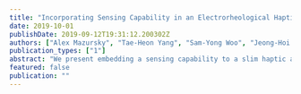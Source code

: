 ```yaml
---
title: "Incorporating Sensing Capability in an Electrorheological Haptic Module"
date: 2019-10-01
publishDate: 2019-09-12T19:31:12.200302Z
authors: ["Alex Mazursky", "Tae-Heon Yang", "Sam-Yong Woo", "Jeong-Hoi Koo"]
publication_types: ["1"]
abstract: "We present embedding a sensing capability to a slim haptic actuator based on electrorheological (ER) fluids, designed for conveying vivid kinesthetic and tactile sensations at small scale. Haptic feedback is produced through electrorheological fluid’s controllable resistive force and varies with the actuator’s deformation. To demonstrate the proposed actuator’s feedback in realistic applications, a method for measuring the actuator’s deformation must be implemented for feedback control. To this end, in this study, we incorporate a sensor design based on stress-sensitive resistive film in bending to the ER haptic actuator. The combined actuator and sensor module was tested for its ability to simultaneously actuate and sense the actuator’s state under indentation. The results show that the deflection sensor can accurately track the actuator’s displacement over its small stroke range. Thus, the proposed sensor may enable control of the output resistive force according to displacement."
featured: false
publication: ""
---
```


